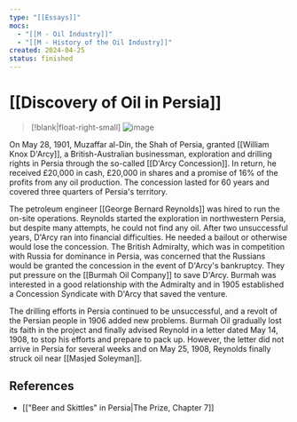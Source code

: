 ```yaml
---
type: "[[Essays]]"
mocs:
  - "[[M - Oil Industry]]"
  - "[[M - History of the Oil Industry]]"
created: 2024-04-25
status: finished
---
```

# [[Discovery of Oil in Persia]]

> [!blank|float-right-small]
> ![image](https://sites.evergreen.edu/ccc/wp-content/uploads/sites/270/2017/02/oil.jpg)


On May 28, 1901, Muzaffar al-Din, the Shah of Persia, granted [[William Knox D'Arcy]], a British-Australian businessman, exploration and drilling rights in Persia through the so-called [[D'Arcy Concession]]. In return, he received £20,000 in cash, £20,000 in shares and a promise of 16% of the profits from any oil production. The concession lasted for 60 years and covered three quarters of Persia's territory.

  
The petroleum engineer [[George Bernard Reynolds]] was hired to run the on-site operations. Reynolds started the exploration in northwestern Persia, but despite many attempts, he could not find any oil. After two unsuccessful years, D'Arcy ran into financial difficulties. He needed a bailout or otherwise would lose the concession. The British Admiralty, which was in competition with Russia for dominance in Persia, was concerned that the Russians would be granted the concession in the event of D'Arcy's bankruptcy. They put pressure on the [[Burmah Oil Company]] to save D'Arcy. Burmah was interested in a good relationship with the Admiralty and in 1905 established a Concession Syndicate with D'Arcy that saved the venture.

  
The drilling efforts in Persia continued to be unsuccessful, and a revolt of the Persian people in 1906 added new problems. Burmah Oil gradually lost its faith in the project and finally advised Reynold in a letter dated May 14, 1908, to stop his efforts and prepare to pack up. However, the letter did not arrive in Persia for several weeks and on May 25, 1908, Reynolds finally struck oil near [[Masjed Soleyman]].

## References
- [["Beer and Skittles" in Persia|The Prize, Chapter 7]]